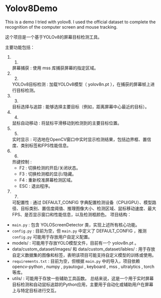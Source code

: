 # Yolov8Demo
This is a demo I tried with yolov8. I used the official dataset to complete the recognition of the computer screen and mouse tracking.

这个项目是一个基于YOLOv8的屏幕目标检测工具。

主要功能包括：

1. 1.
   屏幕捕获 : 使用 mss 库捕获屏幕的指定区域。
2. 2.
   YOLOv8目标检测 : 加载YOLOv8模型（ yolov8n.pt ），在捕获的屏幕帧上进行目标检测。
3. 3.
   目标选择与追踪 : 能够选择主要目标（例如，距离屏幕中心最近的目标）。
4. 4.
   鼠标自动移动 : 将鼠标平滑移动到检测到的主要目标位置。
5. 5.
   实时显示 : 可选地在OpenCV窗口中实时显示检测结果，包括边界框、置信度、类别标签和FPS性能信息。
6. 6.
   热键控制 :
   - F2 : 切换检测的开启/关闭状态。
   - F3 : 切换检测框的显示/隐藏。
   - F4 : 重新校准屏幕检测区域。
   - ESC : 退出程序。
7. 7.
   可配置性 : 通过 DEFAULT_CONFIG 字典配置检测设备（CPU/GPU）、模型路径、目标类别、置信度阈值、推理图像大小、检测区域、鼠标移动速度、最大FPS、是否显示窗口和性能信息，以及检测框颜色。
项目结构：

- `main.py` : 包含 YOLOScreenDetector 类，实现上述所有核心功能。
- `config.py` : 目前为空，但 `main.py` 中定义了 DEFAULT_CONFIG ，推测 `config.py` 可能用于存放用户自定义配置。
- models/ : 可能用于存放YOLO模型文件，目前有一个 yolov8n.pt 。
- data/custom_dataset/images/ 和 data/custom_dataset/lables/ : 用于存放自定义数据集的图像和标签，表明该项目可能支持自定义模型的训练或使用。
- `requirements.txt` : 目前为空，但根据 `main.py` 中的导入，项目依赖 opencv-python , numpy , pyautogui , keyboard , mss , ultralytics , torch 等库。
- utils/ : 可能用于存放一些辅助工具函数。
总结来说，这是一个用于实时屏幕目标检测和自动鼠标追踪的Python应用，主要用于自动化或辅助用户在屏幕上与特定目标进行交互。
